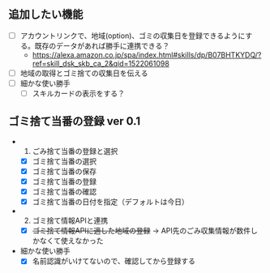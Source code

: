 ## 追加したい機能

* [ ] アカウントリンクで、地域(option)、ゴミの収集日を登録できるようにする。既存のデータがあれば勝手に連携できる？
  * https://alexa.amazon.co.jp/spa/index.html#skills/dp/B07BHTKYDQ/?ref=skill_dsk_skb_ca_2&qid=1522061098
* [ ] 地域の取得とゴミ捨ての収集日を伝える
* [ ] 細かな使い勝手
  * [ ] スキルカードの表示をする？

## ゴミ捨て当番の登録 ver 0.1

* 1. ごみ捨て当番の登録と選択
  * [x] ゴミ捨て当番の選択
  * [x] ゴミ捨て当番の保存
  * [x] ゴミ捨て当番の登録
  * [x] ゴミ捨て当番の確認
  * [x] ゴミ捨て当番の日付を指定（デフォルトは今日）
* 2. ゴミ捨て情報APIと連携
  * [x] ~~ゴミ捨て情報APIに適した地域の登録~~ -> API先のごみ収集情報が数件しかなくて使えなかった
* 細かな使い勝手
  * [x] 名前認識がいけてないので、確認してから登録する
